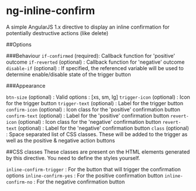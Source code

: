 # ng-inline-confirm
A simple AngularJS 1.x directive to display an inline confirmation for potentially destructive actions (like delete)

##Options

###Behaviour
`if-confirmed` (required): Callback function for 'positive' outcome
`if-reverted` (optional) : Callback function for 'negative' outcome
`disable-if` (optional) : If specified, the referenced variable will be used to determine enable/disable state of the trigger button

###Appearance

`btn-size` (optional) : Valid options : [xs, sm, lg]
`trigger-icon` (optional) : Icon for the trigger button
`trigger-text` (optional) : Label for the trigger button
`confirm-icon` (optional) : Icon class for the 'positive' confirmation button
`confirm-text` (optional) : Label for the 'positive' confirmation button
`revert-icon` (optional) : Icon class for the 'negative' confirmation button
`revert-text` (optional) : Label for the 'negative' confirmation button
`class` (optional) : Space separated list of CSS classes. These will be added to the trigger as well as the positive & negative action buttons

##CSS classes
These classes are present on the HTML elements generated by this directive. You need to define the styles yourself.

`inline-confirm-trigger` : For the button that will trigger the confirmation options
`inline-confirm-yes` : For the positive confirmation button
`inline-confirm-no` : For the negative confirmation button
